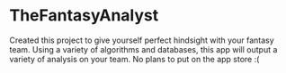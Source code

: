 # TheFantasyAnalyst
Created this project to give yourself perfect hindsight with your fantasy team. Using a variety of algorithms and databases, this app will output a variety of analysis on your team. 
No plans to put on the app store :(

